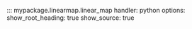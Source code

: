 ::: mypackage.linearmap.linear_map
	handler: python
	options:
		show_root_heading: true
		show_source: true
